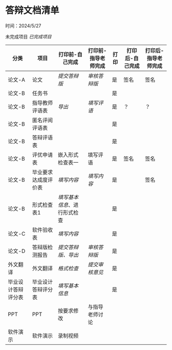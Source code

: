 ﻿# 答辩文档清单

时间：2024/5/27

未完成项目  *已完成项目*

|分类|项目|打印前-自己完成|打印前-指导老师完成|打印|打印后-自己完成|打印后-指导老师完成|
|-|-|-|-|-|-|-|
|论文-A|论文|*提交答辩版*|*审核答辩版*|是|签名|签名|
|论文-B|任务书|||是|||
|论文-B|指导教师评语表|*导出*|*填写评语*|是|？|？|
|论文-B|匿名评阅评语表|||是|||
|论文-B|答辩评语表|||是|||
|论文-B|评优申请表|嵌入形式检查表一|填写评语|是|签名|签名|
|论文-B|毕业要求达成度评价表|*填写内容*|*填写内容*|是||签名|
|论文-B|形式检查表1|*填写基本信息*、进行形式检查||是|||
|论文-C|软件验收表|*填写内容*||是|||
|论文-D|答辩版检测报告|*提交答辩版、导出*|*审核答辩版*|是|||
|外文翻译|外文翻译|*格式检查*|*提交审核意见*|是|||
|毕业设计答辩评分表|毕业设计答辩评分表|*填写基本信息*||是|||
|PPT|PPT|按要求修改|与指导老师讨论||||
|软件演示|软件演示|录制视频|||||